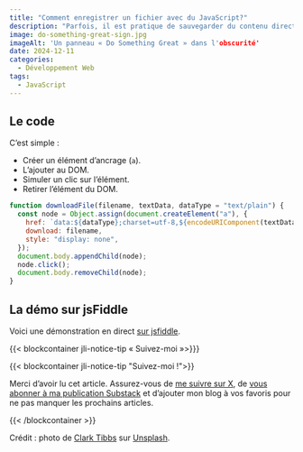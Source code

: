 ```yaml
---
title: "Comment enregistrer un fichier avec du JavaScript?"
description: "Parfois, il est pratique de sauvegarder du contenu directement depuis le code JavaScript vers un fichier physique. Voici la solution !"
image: do-something-great-sign.jpg
imageAlt: 'Un panneau « Do Something Great » dans l'obscurité'
date: 2024-12-11
categories:
  - Développement Web
tags:
  - JavaScript
---
```


## Le code

C’est simple :

- Créer un élément d’ancrage (`a`).
- L’ajouter au DOM.
- Simuler un clic sur l’élément.
- Retirer l’élément du DOM.

```javascript
function downloadFile(filename, textData, dataType = "text/plain") {
  const node = Object.assign(document.createElement("a"), {
    href: `data:${dataType};charset=utf-8,${encodeURIComponent(textData)}`,
    download: filename,
    style: "display: none",
  });
  document.body.appendChild(node);
  node.click();
  document.body.removeChild(node);
}
```

## La démo sur jsFiddle

Voici une démonstration en direct [sur jsfiddle](https://jsfiddle.net/puzzlout/ehyqajLr/3/).

{{< blockcontainer jli-notice-tip « Suivez-moi »>}}}

{{< blockcontainer jli-notice-tip "Suivez-moi !">}}

Merci d’avoir lu cet article. Assurez-vous de [me suivre sur X](https://x.com/LitzlerJeremie), de [vous abonner à ma publication Substack](https://iamjeremie.substack.com/) et d’ajouter mon blog à vos favoris pour ne pas manquer les prochains articles.

{{< /blockcontainer >}}

Crédit : photo de [Clark Tibbs](https://unsplash.com/@clarktibbs?utm_content=creditCopyText&utm_medium=referral&utm_source=unsplash) sur [Unsplash](https://unsplash.com/photos/do-something-great-neon-sign-oqStl2L5oxI?utm_content=creditCopyText&utm_medium=referral&utm_source=unsplash).
